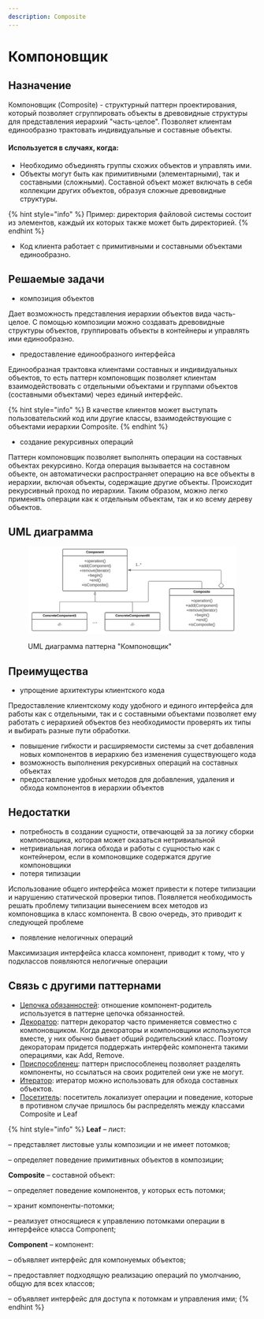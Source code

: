 ```yaml
---
description: Composite
---
```


# Компоновщик

## Назначение

Компоновщик (Composite) - структурный паттерн проектирования, который позволяет сгруппировать объекты в древовидные структуры для представления иерархий "часть-целое". Позволяет клиентам единообразно трактовать индивидуальные и составные объекты.

#### Используется в случаях, когда:

* Необходимо объединять группы схожих объектов и управлять ими.
* Объекты могут быть как примитивными (элементарными), так и составными (сложными). Составной объект может включать в себя коллекции других объектов, образуя сложные древовидные структуры.

{% hint style="info" %}
Пример: директория файловой системы состоит из элементов, каждый их которых также может быть директорией.
{% endhint %}

* Код клиента работает с примитивными и составными объектами единообразно.

## Решаемые задачи

* композиция объектов

Дает возможность представления иерархии объектов вида часть-целое. С помощью композиции можно создавать древовидные структуры объектов, группировать объекты в контейнеры и управлять ими единообразно.

* предоставление единообразного интерфейса

Единообразная трактовка клиентами составных и индивидуальных объектов, то есть паттерн компоновщик позволяет клиентам взаимодействовать с отдельными объектами и группами объектов (составными объектами) через единый интерфейс.

{% hint style="info" %}
В качестве клиентов может выступать пользовательский код или другие классы, взаимодействующие с объектами иерархии Composite.
{% endhint %}

* создание рекурсивных операций

Паттерн компоновщик позволяет выполнять операции на составных объектах рекурсивно. Когда операция вызывается на составном объекте, он автоматически распространяет операцию на все объекты в иерархии, включая объекты, содержащие другие объекты. Происходит рекурсивный проход по иерархии. Таким образом, можно легко применять операции как к отдельным объектам, так и ко всему дереву объектов.

## UML диаграмма

<div data-full-width="true">

<figure><img src="../../../.gitbook/assets/composite_white (1).png" alt=""><figcaption><p>UML диаграмма паттерна "Компоновщик"</p></figcaption></figure>

</div>

## Преимущества

* упрощение архитектуры клиентского кода

Предоставление клиентскому коду удобного и единого интерфейса для работы как с отдельными, так и с составными объектами позволяет ему работать с иерархией объектов без необходимости проверять их типы и выбирать разные пути обработки.

* повышение гибкости и расширяемости системы за счет добавления новых компонентов в иерархию без изменения существующего кода
* возможность выполнения рекурсивных операций на составных объектах
* предоставление удобных методов для добавления, удаления и обхода компонентов в иерархии объектов

## Недостатки

* потребность в создании сущности, отвечающей за за логику сборки компоновщика, которая может оказаться нетривиальной
* нетривиальная логика обхода и работы с сущностью как с контейнером, если в компоновщике содержатся другие компоновщики
* потеря типизации

Использование общего интерфейса может привести к потере типизации и нарушению статической проверки типов. Появляется необходимость решать проблему типизации вынесением всех методов из компоновщика в класс компонента. В свою очередь, это приводит к следующей проблеме

* появление нелогичных операций

Максимизация интерфейса класса компонент, приводит к тому, что у подклассов появляются нелогичные операции

## Связь с другими паттернами

* [Цепочка обязанностей](../../behavioral-patterns/chain-of-responsibility/): отношение компонент-родитель используется в паттерне цепочка обязанностей.
* [Декоратор](../dekorator/): паттерн декоратор часто применяется совместно с компоновщиком. Когда декораторы и компоновщики используются вместе, у них обычно бывает общий родительский класс. Поэтому декораторам придется поддержать интерфейс компонента такими операциями, как Add, Remove.
* [Приспособленец](../prisposoblenec/): паттерн приспособленец позволяет разделять компоненты, но ссылаться на своих родителей они уже не могут.
* [Итератор](../../behavioral-patterns/iterator/): итератор можно использовать для обхода составных объектов.
* [Посетитель](../../behavioral-patterns/visitor/): посетитель локализует операции и поведение, которые в противном случае пришлось бы распределять между классами Composite и Leaf

{% hint style="info" %}
**Leaf** – лист:

– представляет листовые узлы композиции и не имеет потомков;

– определяет поведение примитивных объектов в композиции;

**Composite** – составной объект:

– определяет поведение компонентов, у которых есть потомки;

– хранит компоненты-потомки;

– реализует относящиеся к управлению потомками операции в интерфейсе класса Component;

**Component** – компонент:

– объявляет интерфейс для компонуемых объектов;

– предоставляет подходящую реализацию операций по умолчанию, общую для всех классов;

– объявляет интерфейс для доступа к потомкам и управления ими;
{% endhint %}
